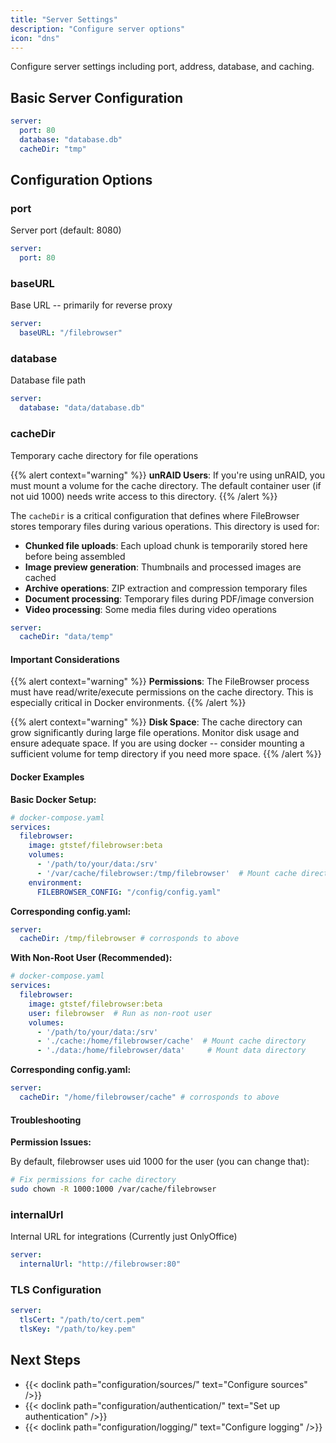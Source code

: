 ```yaml
---
title: "Server Settings"
description: "Configure server options"
icon: "dns"
---
```


Configure server settings including port, address, database, and caching.

## Basic Server Configuration

```yaml
server:
  port: 80
  database: "database.db"
  cacheDir: "tmp"
```

## Configuration Options

### port
Server port (default: 8080)

```yaml
server:
  port: 80
```

### baseURL
Base URL -- primarily for reverse proxy

```yaml
server:
  baseURL: "/filebrowser"
```

### database
Database file path

```yaml
server:
  database: "data/database.db"
```

### cacheDir
Temporary cache directory for file operations

{{% alert context="warning" %}}
**unRAID Users**: If you're using unRAID, you must mount a volume for the cache directory. The default container user (if not uid 1000) needs write access to this directory.
{{% /alert %}}

The `cacheDir` is a critical configuration that defines where FileBrowser stores temporary files during various operations. This directory is used for:

- **Chunked file uploads**: Each upload chunk is temporarily stored here before being assembled
- **Image preview generation**: Thumbnails and processed images are cached
- **Archive operations**: ZIP extraction and compression temporary files
- **Document processing**: Temporary files during PDF/image conversion
- **Video processing**: Some media files during video operations

```yaml
server:
  cacheDir: "data/temp"
```

#### Important Considerations

{{% alert context="warning" %}}
**Permissions**: The FileBrowser process must have read/write/execute permissions on the cache directory. This is especially critical in Docker environments.
{{% /alert %}}

{{% alert context="warning" %}}
**Disk Space**: The cache directory can grow significantly during large file operations. Monitor disk usage and ensure adequate space. If you are using docker -- consider mounting a sufficient volume for temp directory if you need more space.
{{% /alert %}}

#### Docker Examples

**Basic Docker Setup:**
```yaml
# docker-compose.yaml
services:
  filebrowser:
    image: gtstef/filebrowser:beta
    volumes:
      - '/path/to/your/data:/srv'
      - '/var/cache/filebrowser:/tmp/filebrowser'  # Mount cache directory
    environment:
      FILEBROWSER_CONFIG: "/config/config.yaml"
```

**Corresponding config.yaml:**

```yaml
server:
  cacheDir: /tmp/filebrowser # corrosponds to above
```

**With Non-Root User (Recommended):**
```yaml
# docker-compose.yaml
services:
  filebrowser:
    image: gtstef/filebrowser:beta
    user: filebrowser  # Run as non-root user
    volumes:
      - '/path/to/your/data:/srv'
      - './cache:/home/filebrowser/cache'  # Mount cache directory
      - './data:/home/filebrowser/data'     # Mount data directory
```

**Corresponding config.yaml:**
```yaml
server:
  cacheDir: "/home/filebrowser/cache" # corrosponds to above
```

#### Troubleshooting

**Permission Issues:**

By default, filebrowser uses uid 1000 for the user (you can change that):
```bash
# Fix permissions for cache directory
sudo chown -R 1000:1000 /var/cache/filebrowser
```

### internalUrl
Internal URL for integrations (Currently just OnlyOffice)

```yaml
server:
  internalUrl: "http://filebrowser:80"
```

### TLS Configuration

```yaml
server:
  tlsCert: "/path/to/cert.pem"
  tlsKey: "/path/to/key.pem"
```

## Next Steps

- {{< doclink path="configuration/sources/" text="Configure sources" />}}
- {{< doclink path="configuration/authentication/" text="Set up authentication" />}}
- {{< doclink path="configuration/logging/" text="Configure logging" />}}

